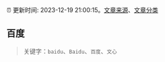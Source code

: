 :alarm_clock: 更新时间: 2023-12-19 21:00:15。[文章来源](/README.md)、[文章分类](/TAGS.md)

## 百度


> 关键字：`baidu`、`Baidu`、`百度`、`文心`




